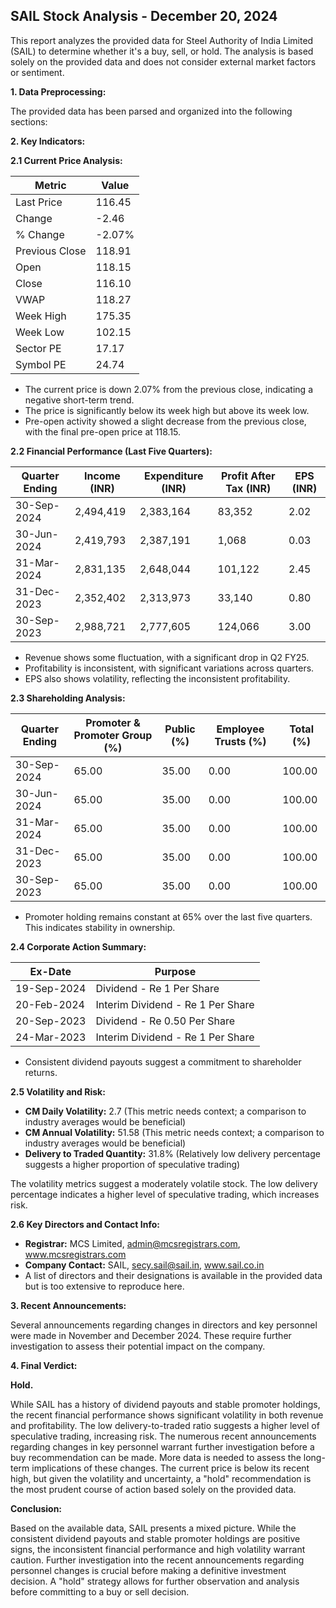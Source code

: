 ## SAIL Stock Analysis - December 20, 2024

This report analyzes the provided data for Steel Authority of India Limited (SAIL) to determine whether it's a buy, sell, or hold.  The analysis is based solely on the provided data and does not consider external market factors or sentiment.

**1. Data Preprocessing:**

The provided data has been parsed and organized into the following sections:

**2. Key Indicators:**

**2.1 Current Price Analysis:**

| Metric             | Value     |
|----------------------|-----------|
| Last Price          | 116.45    |
| Change              | -2.46     |
| % Change            | -2.07%    |
| Previous Close      | 118.91    |
| Open                | 118.15    |
| Close               | 116.10    |
| VWAP                | 118.27    |
| Week High           | 175.35    |
| Week Low            | 102.15    |
| Sector PE           | 17.17     |
| Symbol PE           | 24.74     |


* The current price is down 2.07% from the previous close, indicating a negative short-term trend.
* The price is significantly below its week high but above its week low.
* Pre-open activity showed a slight decrease from the previous close, with the final pre-open price at 118.15.


**2.2 Financial Performance (Last Five Quarters):**

| Quarter Ending     | Income (INR)     | Expenditure (INR) | Profit After Tax (INR) | EPS (INR) |
|----------------------|-----------------|--------------------|------------------------|-----------|
| 30-Sep-2024         | 2,494,419        | 2,383,164          | 83,352                 | 2.02      |
| 30-Jun-2024         | 2,419,793        | 2,387,191          | 1,068                  | 0.03      |
| 31-Mar-2024         | 2,831,135        | 2,648,044          | 101,122                | 2.45      |
| 31-Dec-2023         | 2,352,402        | 2,313,973          | 33,140                 | 0.80      |
| 30-Sep-2023         | 2,988,721        | 2,777,605          | 124,066                | 3.00      |

* Revenue shows some fluctuation, with a significant drop in Q2 FY25.
* Profitability is inconsistent, with significant variations across quarters.
* EPS also shows volatility, reflecting the inconsistent profitability.


**2.3 Shareholding Analysis:**

| Quarter Ending     | Promoter & Promoter Group (%) | Public (%) | Employee Trusts (%) | Total (%) |
|----------------------|-----------------------------|------------|--------------------|-----------|
| 30-Sep-2024         | 65.00                        | 35.00      | 0.00               | 100.00    |
| 30-Jun-2024         | 65.00                        | 35.00      | 0.00               | 100.00    |
| 31-Mar-2024         | 65.00                        | 35.00      | 0.00               | 100.00    |
| 31-Dec-2023         | 65.00                        | 35.00      | 0.00               | 100.00    |
| 30-Sep-2023         | 65.00                        | 35.00      | 0.00               | 100.00    |

* Promoter holding remains constant at 65% over the last five quarters.  This indicates stability in ownership.


**2.4 Corporate Action Summary:**

| Ex-Date      | Purpose                               |
|--------------|---------------------------------------|
| 19-Sep-2024  | Dividend - Re 1 Per Share             |
| 20-Feb-2024  | Interim Dividend - Re 1 Per Share      |
| 20-Sep-2023  | Dividend - Re 0.50 Per Share           |
| 24-Mar-2023  | Interim Dividend - Re 1 Per Share      |


* Consistent dividend payouts suggest a commitment to shareholder returns.


**2.5 Volatility and Risk:**

* **CM Daily Volatility:** 2.7 (This metric needs context; a comparison to industry averages would be beneficial)
* **CM Annual Volatility:** 51.58 (This metric needs context; a comparison to industry averages would be beneficial)
* **Delivery to Traded Quantity:** 31.8% (Relatively low delivery percentage suggests a higher proportion of speculative trading)

The volatility metrics suggest a moderately volatile stock.  The low delivery percentage indicates a higher level of speculative trading, which increases risk.


**2.6 Key Directors and Contact Info:**

* **Registrar:** MCS Limited, admin@mcsregistrars.com, www.mcsregistrars.com
* **Company Contact:** SAIL, secy.sail@sail.in, www.sail.co.in
*  A list of directors and their designations is available in the provided data but is too extensive to reproduce here.


**3. Recent Announcements:**

Several announcements regarding changes in directors and key personnel were made in November and December 2024.  These require further investigation to assess their potential impact on the company.


**4. Final Verdict:**

**Hold.**

While SAIL has a history of dividend payouts and stable promoter holdings, the recent financial performance shows significant volatility in both revenue and profitability.  The low delivery-to-traded ratio suggests a higher level of speculative trading, increasing risk.  The numerous recent announcements regarding changes in key personnel warrant further investigation before a buy recommendation can be made.  More data is needed to assess the long-term implications of these changes.  The current price is below its recent high, but given the volatility and uncertainty, a "hold" recommendation is the most prudent course of action based solely on the provided data.


**Conclusion:**

Based on the available data, SAIL presents a mixed picture.  While the consistent dividend payouts and stable promoter holdings are positive signs, the inconsistent financial performance and high volatility warrant caution.  Further investigation into the recent announcements regarding personnel changes is crucial before making a definitive investment decision.  A "hold" strategy allows for further observation and analysis before committing to a buy or sell decision.
